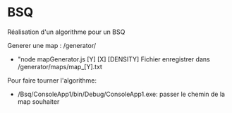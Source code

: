 # BSQ
Réalisation d'un algorithme pour un BSQ

Generer une map : /generator/
- "node mapGenerator.js [Y] [X] [DENSITY]
Fichier enregistrer dans /generator/maps/map_[Y].txt

Pour faire tourner l'algorithme:
- /Bsq/ConsoleApp1/bin/Debug/ConsoleApp1.exe: passer le chemin de la map souhaiter
